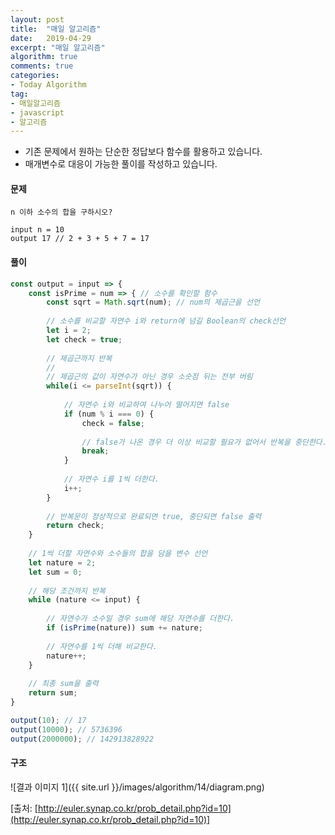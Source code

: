 ```yaml
---
layout: post
title:  "매일 알고리즘"
date:   2019-04-29
excerpt: "매일 알고리즘"
algorithm: true
comments: true
categories:
- Today Algorithm
tag:
- 매일알고리즘
- javascript
- 알고리즘
---
```


* 기존 문제에서 원하는 단순한 정답보다 함수를 활용하고 있습니다.
* 매개변수로 대응이 가능한 풀이를 작성하고 있습니다.

#### 문제
```
n 이하 소수의 합을 구하시오?

input n = 10
output 17 // 2 + 3 + 5 + 7 = 17
```

#### 풀이
```javascript
const output = input => {
    const isPrime = num => { // 소수를 확인할 함수
        const sqrt = Math.sqrt(num); // num의 제곱근을 선언
        
        // 소수를 비교할 자연수 i와 return에 넘길 Boolean의 check선언
        let i = 2;
        let check = true;
        
        // 제곱근까지 반복
        //
        // 제곱근의 값이 자연수가 아닌 경우 소숫점 뒤는 전부 버림
        while(i <= parseInt(sqrt)) {
        
            // 자연수 i와 비교하여 나누어 떨어지면 false
            if (num % i === 0) {
                check = false;
                
                // false가 나온 경우 더 이상 비교할 필요가 없어서 반복을 중단한다.
                break;
            }
            
            // 자연수 i를 1씩 더한다.
            i++;
        }
        
        // 반복문이 정상적으로 완료되면 true, 중단되면 false 출력
        return check;
    }
    
    // 1씩 더할 자연수와 소수들의 합을 담을 변수 선언
    let nature = 2;
    let sum = 0;
    
    // 해당 조건까지 반복
    while (nature <= input) {
    
        // 자연수가 소수일 경우 sum에 해당 자연수를 더한다.
        if (isPrime(nature)) sum += nature;
        
        // 자연수를 1씩 더해 비교한다.
        nature++;
    }
    
    // 최종 sum을 출력
    return sum;
}

output(10); // 17
output(10000); // 5736396
output(2000000); // 142913828922
```

#### 구조
![결과 이미지 1]({{ site.url }}/images/algorithm/14/diagram.png)

[출처: [http://euler.synap.co.kr/prob_detail.php?id=10](http://euler.synap.co.kr/prob_detail.php?id=10)]
